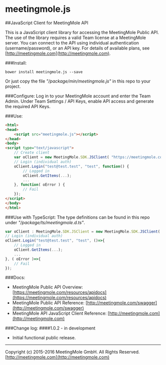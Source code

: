 # meetingmole.js
##JavaScript Client for MeetingMole API 

This is a JavaScript client library for accessing the MeetingMole Public API. The use of the library requires a valid Team license at a MeetingMole server. You can connect to the API using individual authentication (username/password), or an API key. For details of available plans, see [http://meetingmole.com](http://meetingmole.com).

###Install: 
```
bower install meetingmole.js --save
```
Or just copy the file *"/package/min/meetingmole.js"* in this repo to your project.


###Configure:
Log in to your MeetingMole account and enter the Team Admin. Under Team Settings / API Keys, enable API access and generate the required API Keys.


###Use:
```html
<html>
<head>
	<script src="meetingmole.js"></script>
</head>
<body>
<script type="text/javascript">
	// Create client
	var oClient = new MeetingMole.SDK.JSClient( "https://meetingmole.com" );
	// Login (individual auth)
	oClient.Login("test@test.test", "test", function() { 
		// Logged in
		oClient.GetItems(...);
		...
	}, function( oError ) {
		// Fail
	});
</script>
</body>
</html>
```

###Use with TypeScript:
The type definitions can be found in this repo under *"/package/ts/meetingmole.d.ts"*. 
```typescript
var oClient : MeetingMole.SDK.JSClient = new MeetingMole.SDK.JSClient( "https://meetingmole.com" );
// Login (individual auth)
oClient.Login("test@test.test", "test", ()=>{ 
	// Logged in
	oClient.GetItems(...);
	...
}, ( oError )=>{
	// Fail
});
```

###Docs:
+ MeetingMole Public API Overview: [https://meetingmole.com/resources/apidocs](https://meetingmole.com/resources/apidocs)
+ MeetingMole Public API Reference: [http://meetingmole.com/swagger](http://meetingmole.com/swagger)
+ MeetingMole API JavaScript Client Reference: [http://meetingmole.com](http://meetingmole.com)

###Change log:
####1.0.2 - in development
+ Initial functional public release.

___

Copyright (c) 2015-2016 MeetingMole GmbH. All Rights Reserved. [http://meetingmole.com](http://meetingmole.com)
